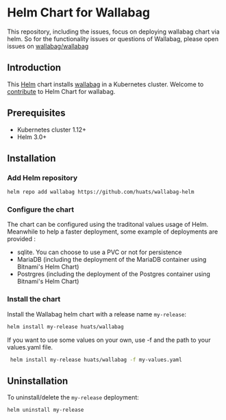 # Helm Chart for Wallabag

This repository, including the issues, focus on deploying wallabag chart via helm.  So for the functionality issues or questions of Wallabag, please open issues on [wallabag/wallabag](https://github.com/wallabag/wallabag)

## Introduction

This [Helm](https://github.com/kubernetes/helm) chart installs [wallabag](https://github.com/wallabag/wallabag) in a Kubernetes cluster. Welcome to [contribute](CONTRIBUTING.md) to Helm Chart for wallabag.

## Prerequisites

- Kubernetes cluster 1.12+
- Helm 3.0+

## Installation

### Add Helm repository

```bash
helm repo add wallabag https://github.com/huats/wallabag-helm
```

### Configure the chart

The chart can be configured using the traditonal values usage of Helm.
Meanwhile to help a faster deployment, some example of deployments are provided :

- sqlite. You can choose to use a PVC or not for persistence
- MariaDB (including the deployment of the MariaDB container using Bitnami's
  Helm Chart)
- Postrgres (including the deployment of the Postgres container using Bitnami's
  Helm Chart)


### Install the chart

Install the Wallabag helm chart with a release name `my-release`:

```bash
helm install my-release huats/wallabag
```

If you want to use some values on your own, use -f and the path to your
values.yaml file.

```bash
 helm install my-release huats/wallabag -f my-values.yaml
 ``` 

## Uninstallation

To uninstall/delete the `my-release` deployment:

```bash
helm uninstall my-release
```


